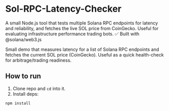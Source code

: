 # Sol-RPC-Latency-Checker
A small Node.js tool that tests multiple Solana RPC endpoints for latency and reliability, and fetches the live SOL price from CoinGecko. Useful for evaluating infrastructure performance trading bots.  ✅ Built with @solana/web3.js  


Small demo that measures latency for a list of Solana RPC endpoints and fetches the current SOL price (CoinGecko). Useful as a quick health-check for arbitrage/trading readiness.

## How to run
1. Clone repo and `cd` into it.
2. Install deps:
```bash
npm install
